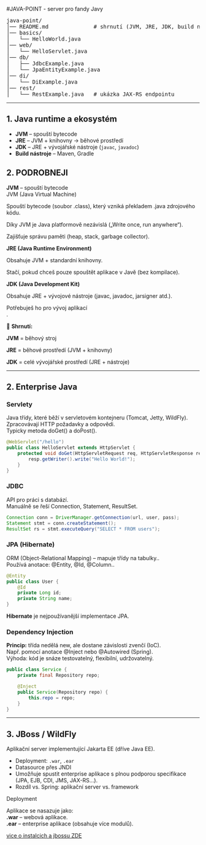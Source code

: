 #JAVA-POINT - server pro fandy Javy

<pre>
java-point/
│── README.md              # shrnutí (JVM, JRE, JDK, build nástroje, Enterprise Java, JBoss)
│── basics/
│   └── HelloWorld.java
│── web/
│   └── HelloServlet.java
│── db/
│   ├── JdbcExample.java
│   └── JpaEntityExample.java
│── di/
│   └── DiExample.java
│── rest/
│   └── RestExample.java   # ukázka JAX-RS endpointu
</pre>


---

## 1. Java runtime a ekosystém
- **JVM** – spouští bytecode
- **JRE** – JVM + knihovny → běhové prostředí
- **JDK** – JRE + vývojářské nástroje (`javac`, `javadoc`)
- **Build nástroje** – Maven, Gradle

## 2. PODROBNEJI
**JVM** – spouští bytecode<br>
JVM (Java Virtual Machine)<br>

Spouští bytecode (soubor .class), který vzniká překladem .java zdrojového kódu.<br>

Díky JVM je Java platformově nezávislá („Write once, run anywhere“).<br>

Zajišťuje správu paměti (heap, stack, garbage collector).<br>

**JRE (Java Runtime Environment)**

Obsahuje JVM + standardní knihovny.<br>

Stačí, pokud chceš pouze spouštět aplikace v Javě (bez kompilace).<br>

**JDK (Java Development Kit)**

Obsahuje JRE + vývojové nástroje (javac, javadoc, jarsigner atd.).<br>

Potřebuješ ho pro vývoj aplikací<br>.

📌 **Shrnutí:**

**JVM** = běhový stroj

**JRE** = běhové prostředí (JVM + knihovny)

**JDK** = celé vývojářské prostředí (JRE + nástroje)

---

## 2. Enterprise Java
### Servlety

Java třídy, které běží v servletovém kontejneru (Tomcat, Jetty, WildFly).<br>
Zpracovávají HTTP požadavky a odpovědi.<br>
Typicky metoda doGet() a doPost().<br>

```java
@WebServlet("/hello")
public class HelloServlet extends HttpServlet {
    protected void doGet(HttpServletRequest req, HttpServletResponse resp) throws IOException {
        resp.getWriter().write("Hello World!");
    }
}
```

### JDBC
API pro práci s databází.<br>
Manuálně se řeší Connection, Statement, ResultSet.<br>

```java
Connection conn = DriverManager.getConnection(url, user, pass);
Statement stmt = conn.createStatement();
ResultSet rs = stmt.executeQuery("SELECT * FROM users");
```
### JPA (Hibernate)
ORM (Object-Relational Mapping) – mapuje třídy na tabulky..<br>
Používá anotace: @Entity, @Id, @Column..<br>
```java
@Entity
public class User {
    @Id
    private Long id;
    private String name;
}
```
**Hibernate** je nejpoužívanější implementace JPA.


### Dependency Injection

**Princip:** třída nedělá new, ale dostane závislosti zvenčí (IoC).<br>
Např. pomocí anotace @Inject nebo @Autowired (Spring).<br>
Výhoda: kód je snáze testovatelný, flexibilní, udržovatelný.<br>

```java
public class Service {
    private final Repository repo;

    @Inject
    public Service(Repository repo) {
        this.repo = repo;
    }
}
```

---

## 3. JBoss / WildFly
Aplikační server implementující Jakarta EE (dříve Java EE).<br>
- Deployment: `.war`, `.ear`
- Datasource přes JNDI
- Umožňuje spustit enterprise aplikace s plnou podporou specifikace (JPA, EJB, CDI, JMS, JAX-RS…).
- Rozdíl vs. Spring: aplikační server vs. framework

Deployment<br>

Aplikace se nasazuje jako:<br>
**.war** – webová aplikace.<br>
**.ear** – enterprise aplikace (obsahuje více modulů).<br>

[vice o instalcich a jbossu  ZDE ](https://github.com/PajaspaceNet/jboss-basic-/tree/main)










